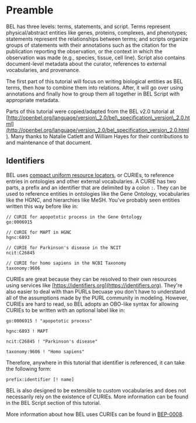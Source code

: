 # Preamble

BEL has three levels: terms, statements, and script. Terms represent physical/abstract entities like genes, proteins, complexes, and phenotypes; statements represent the relationships between terms; and scripts organize groups of statements with their annotations such as the citation for the publication reporting the observation, or the context in which the observation was made \(e.g., species, tissue, cell line\). Script also contains document-level metadata about the curator, references to external vocabularies, and provenance.

The first part of this tutorial will focus on writing biological entities as BEL terms, then how to combine them into relations. After, it will go over using annotations and finally how to group them all together in BEL Script with appropriate metadata.

Parts of this tutorial were copied/adapted from the BEL v2.0 tutorial at [http://openbel.org/language/version\_2.0/bel\_specification\_version\_2.0.html](http://openbel.org/language/version_2.0/bel_specification_version_2.0.html). Many thanks to Natalie Catlett and William Hayes for their contributions to and maintenance of that document.

## Identifiers

BEL uses [compact uniform resource locators](https://en.wikipedia.org/wiki/CURIE), or CURIEs, to reference entries in ontologies and other external vocabularies. A CURIE has two parts, a prefix and an identifier that are delimited by a colon `:`. They can be used to reference entities in ontologies like the Gene Ontology, vocabularies like the HGNC, and hierarchies like MeSH. You've probably seen entities written this way before like in:

```text
// CURIE for apopototic process in the Gene Ontology
go:0006915

// CURIE for MAPT in HGNC
hgnc:6893

// CURIE for Parkinson's disease in the NCIT
ncit:C26845

// CURIE for homo sapiens in the NCBI Taxonomy
taxonomy:9606
```

CURIEs are great because they can be resolved to their own resources using services like [https://identifiers.org](https://identifiers.org). They're also easier to deal with than PURLs becuase you don't have to understand all of the assumptions made by the PURL community in modeling. However, CURIEs are hard to read, so BEL adopts an OBO-like syntax for allowing CURIEs to be written with an optional label like in:

```text
go:0006915 ! "apopototic process"

hgnc:6893 ! MAPT

ncit:C26845 ! "Parkinson's disease"

taxonomy:9606 ! "Homo sapiens"
```

Therefore, anywhere in this tutorial that identifier is referenced, it can take the following form:

```text
prefix:identifier [! name]
```

BEL is also designed to be extensible to custom vocabularies and does not necessarily rely on the existence of CURIEs. More information can be found in the BEL Script section of this tutorial.

More information about how BEL uses CURIEs can be found in [BEP-0008](http://bep.bel.bio/published/BEP-0008.html).

